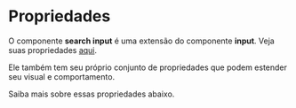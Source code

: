 # Propriedades

O componente **search input** é uma extensão do componente **input**. Veja suas propriedades [aqui](/docs/components/input).

Ele também tem seu próprio conjunto de propriedades que podem estender seu visual e comportamento. 

Saiba mais sobre essas propriedades abaixo.